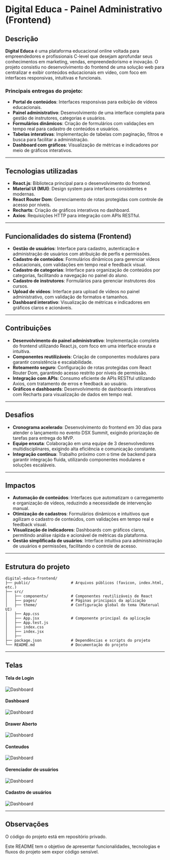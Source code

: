 # Digital Educa - Painel Administrativo (Frontend)

## Descrição

**Digital Educa** é uma plataforma educacional online voltada para empreendedores e profissionais C-level que desejam aprofundar seus conhecimentos em marketing, vendas, empreendedorismo e inovação. O projeto consistiu no desenvolvimento do frontend de uma solução web para centralizar e exibir conteúdos educacionais em vídeo, com foco em interfaces responsivas, intuitivas e funcionais.

### Principais entregas do projeto:

- **Portal de conteúdos**: Interfaces responsivas para exibição de vídeos educacionais.
- **Painel administrativo**: Desenvolvimento de uma interface completa para gestão de instrutores, categorias e usuários.
- **Formulários dinâmicos**: Criação de formulários com validações em tempo real para cadastro de conteúdos e usuários.
- **Tabelas interativas**: Implementação de tabelas com paginação, filtros e busca para facilitar a administração.
- **Dashboard com gráficos**: Visualização de métricas e indicadores por meio de gráficos interativos.

---

## Tecnologias utilizadas

- **React.js**: Biblioteca principal para o desenvolvimento do frontend.
- **Material UI (MUI)**: Design system para interfaces consistentes e modernas.
- **React Router Dom**: Gerenciamento de rotas protegidas com controle de acesso por níveis.
- **Recharts**: Criação de gráficos interativos no dashboard.
- **Axios**: Requisições HTTP para integração com APIs RESTful.

---

## Funcionalidades do sistema (Frontend)

- **Gestão de usuários**: Interface para cadastro, autenticação e administração de usuários com atribuição de perfis e permissões.
- **Cadastro de conteúdos**: Formulários dinâmicos para gerenciar vídeos educacionais, com validações em tempo real e feedback visual.
- **Cadastro de categorias**: Interface para organização de conteúdos por categorias, facilitando a navegação no painel do aluno.
- **Cadastro de instrutores**: Formulários para gerenciar instrutores dos cursos.
- **Upload de vídeos**: Interface para upload de vídeos no painel administrativo, com validação de formatos e tamanhos.
- **Dashboard interativo**: Visualização de métricas e indicadores em gráficos claros e acionáveis.

---

## Contribuições

- **Desenvolvimento do painel administrativo**: Implementação completa do frontend utilizando React.js, com foco em uma interface enxuta e intuitiva.
- **Componentes reutilizáveis**: Criação de componentes modulares para garantir consistência e escalabilidade.
- **Roteamento seguro**: Configuração de rotas protegidas com React Router Dom, garantindo acesso restrito por níveis de permissão.
- **Integração com APIs**: Consumo eficiente de APIs RESTful utilizando Axios, com tratamento de erros e feedback ao usuário.
- **Gráficos e dashboards**: Desenvolvimento de dashboards interativos com Recharts para visualização de dados em tempo real.

---

## Desafios

- **Cronograma acelerado**: Desenvolvimento do frontend em 30 dias para atender o lançamento no evento DSX Summit, exigindo priorização de tarefas para entrega do MVP.
- **Equipe enxuta**: Colaboração em uma equipe de 3 desenvolvedores multidisciplinares, exigindo alta eficiência e comunicação constante.
- **Integração contínua**: Trabalho próximo com o time de backend para garantir integração fluida, utilizando componentes modulares e soluções escaláveis.

---

## Impactos

- **Automação de conteúdos**: Interfaces que automatizam o carregamento e organização de vídeos, reduzindo a necessidade de intervenção manual.
- **Otimização de cadastros**: Formulários dinâmicos e intuitivos que agilizam o cadastro de conteúdos, com validações em tempo real e feedback visual.
- **Visualização de indicadores**: Dashboards com gráficos claros, permitindo análise rápida e acionável de métricas da plataforma.
- **Gestão simplificada de usuários**: Interface intuitiva para administração de usuários e permissões, facilitando o controle de acesso.

---

## Estrutura do projeto

```plaintext
digital-educa-frontend/
├── public/                  # Arquivos públicos (favicon, index.html, etc.)
├── src/
│   ├── components/          # Componentes reutilizáveis de React
│   ├── pages/               # Páginas principais da aplicação
│   ├── theme/               # Configuração global do tema (Materual UI)
│   ├── App.css
│   ├── App.jsx              # Componente principal da aplicação
│   ├── App.test.js
│   ├── index.css
│   ├── index.jsx
│   ├──
├── package.json             # Dependências e scripts do projeto
└── README.md                # Documentação do projeto
```

---

## Telas
#### Tela de Login
![Dashboard](https://i.imgur.com/FtKKfTq.jpeg)
#### Dashboard
![Dashboard](https://i.imgur.com/vE08ex1.jpeg)
#### Drawer Aberto
![Dashboard](https://i.imgur.com/JYpx3rK.jpeg)
#### Conteudos
![Dashboard](https://i.imgur.com/2ZoCrUM.jpeg)
#### Gerenciador de usuários
![Dashboard](https://i.imgur.com/ScA5LNl.jpeg)
#### Cadastro de usuários
![Dashboard](https://i.imgur.com/6vkgdsd.jpeg)

---

## Observações

O código do projeto está em repositório privado.

Este README tem o objetivo de apresentar funcionalidades, tecnologias e fluxos do projeto sem expor código sensível.
